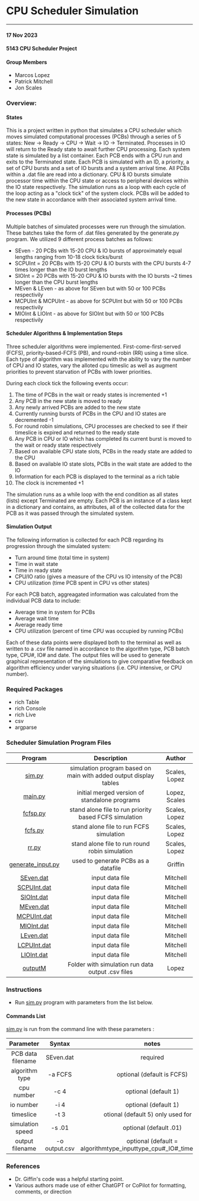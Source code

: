 # CPU Scheduler Simulation
---

#### 17 Nov 2023
#### 5143 CPU Scheduler Project 

#### Group Members
 
- Marcos Lopez
- Patrick Mitchell
- Jon Scales

### Overview:
#### States
This is a project written in python that simulates a CPU scheduler which moves simulated computational processes (PCBs) through a series of 5 states: New -> Ready -> CPU -> Wait -> IO -> Terminated.  Processes in IO will return to the Ready state to await further CPU processing. Each system state is simulated by a list container. Each PCB ends with a CPU run and exits to the Terminated state.  Each PCB is simulated with an ID, a priority, a set of CPU bursts and a set of IO bursts and a system arrival time. All PCBs within a .dat file are read into a dictionary. CPU & IO bursts simulate processor time within the CPU state or access to peripheral devices within the IO state respectively. The simulation runs as a loop with each cycle of the loop acting as a "clock tick" of the system clock. PCBs will be added to the new state in accordance with their associated system arrival time.  

#### Processes (PCBs)
Multiple batches of simulated processes were run through the simulation.  These batches take the form of .dat files generated by the generate.py program.  We utilized 9 different process batches as follows: 

 - SEven - 20 PCBs with 15-20 CPU & IO bursts of approximately equal lengths ranging from 10-18 clock ticks/burst
 - SCPUInt = 20 PCBs with 15-20 CPU & IO bursts with the CPU bursts 4-7 times longer than the IO burst lengths 
 - SIOInt = 20 PCBs with 15-20 CPU & IO bursts with the IO bursts ~2 times longer than the CPU burst lengths 
 - MEven & LEven - as above for SEven but with 50 or 100 PCBs respectivily
 - MCPUInt & MCPUInt - as above for SCPUInt but with 50 or 100 PCBs respectivily
 - MIOInt & LIOInt - as above for SIOInt but with 50 or 100 PCBs respectivily

#### Scheduler Algorithms & Implementation Steps
Three scheduler algorithms were implemented.  First-come-first-served (FCFS), priority-based-FCFS (PB), and round-robin (RR) using a time slice. Each type of algorithm was implemented with the ability to vary the number of CPU and IO states, vary the alloted cpu timeslic as well as augment priorities to prevent starvation of PCBs with lower priorities. 

During each clock tick the following events occur:
1. The time of PCBs in the wait or ready states is incremented +1
2. Any PCB in the new state is moved to ready
3. Any newly arrived PCBs are added to the new state
4. Currently running bursts of PCBs in the CPU and IO states are decremented -1
5. For round robin simulations, CPU processes are checked to see if their timeslice is expired and returned to the ready state
6. Any PCB in CPU or IO which has completed its current burst is moved to the wait or ready state respectively
7. Based on available CPU state slots, PCBs in the ready state are added to the CPU 
8. Based on available IO state slots, PCBs in the wait state are added to the IO 
9. Information for each PCB is displayed to the terminal as a rich table
10. The clock is incremented +1

The simulation runs as a while loop with the end condition as all states (lists) except Terminated are empty. Each PCB is an instance of a class kept in a dictionary and contains, as attributes, all of the collected data for the PCB as it was passed through the simulated system. 

#### Simulation Output
The following information is collected for each PCB regarding its progression through the simulated system:

  - Turn around time (total time in system)
  - Time in wait state
  - Time in ready state
  - CPU/IO ratio (gives a measure of the CPU vs IO intensity of the PCB)
  - CPU utilization (time PCB spent in CPU vs other states)

For each PCB batch, aggreagated information was calculated from the individual PCB data to include:

  - Average time in system for PCBs
  - Average wait time
  - Average ready time
  - CPU utilization (percent of time CPU was occupied by running PCBs)

Each of these data points were displayed both to the terminal as well as written to a .csv file named in accordance to the algorithm type, PCB batch type, CPU#, IO# and date.  The output files will be used to generate graphical representation of the simulations to give comparative feedback on algorithm efficiency under varying situations (i.e. CPU intensive, or CPU number).

### Required Packages
- rich Table
- rich Console
- rich Live
- csv
- argparse

### Scheduler Simulation Program Files ###
|                  Program                   |            Description             |        Author         |
| :----------------------------------------: | :--------------------------------: | :-------------------: |
|[sim.py](https://github.com/jonscales/5143-opsys-102/blob/main/Assignments/P03/sim.py) |simulation program based on main with added output display tables|  Scales, Lopez  |
|[main.py]() | initial merged version of standalone programs | Lopez, Scales|
|[fcfsp.py](https://github.com/jonscales/5143-opsys-102/blob/main/Assignments/P03/fcfsp.py)|stand alone file to run priority based FCFS simulation | Scales, Lopez|
|[fcfs.py](https://github.com/jonscales/5143-opsys-102/blob/main/Assignments/P03/fcfs.py)| stand alone file to run FCFS simulation | Scales, Lopez |
| [rr.py](https://github.com/jonscales/5143-opsys-102/blob/main/Assignments/P03/rr.py)    |     stand alone file to run round robin simulation     | Scales, Lopez |
| [generate_input.py](https://github.com/jonscales/5143-opsys-102/blob/main/Assignments/P03/generate_input.py)   | used to generate PCBs as a datafile |    Griffin  |
|[SEven.dat](https://github.com/jonscales/5143-opsys-102/blob/main/Assignments/P03/SEven.dat)|  input data file |  Mitchell|
|[SCPUInt.dat](https://github.com/jonscales/5143-opsys-102/blob/main/Assignments/P03/SCPUInt.dat)| input data file  |  Mitchell|
|[SIOInt.dat](https://github.com/jonscales/5143-opsys-102/blob/main/Assignments/P03/SIOInt.dat)| input data file  |  Mitchell|
|[MEven.dat](https://github.com/jonscales/5143-opsys-102/blob/main/Assignments/P03/MEven.dat)| input data file  |  Mitchell|
|[MCPUInt.dat](https://github.com/jonscales/5143-opsys-102/blob/main/Assignments/P03/MCPUInt.dat)|  input data file |  Mitchell|
|[MIOInt.dat](https://github.com/jonscales/5143-opsys-102/blob/main/Assignments/P03/MIOInt.dat)|input data file   |  Mitchell|
|[LEven.dat](https://github.com/jonscales/5143-opsys-102/blob/main/Assignments/P03/LEven.dat)|  input data file |  Mitchell|
|[LCPUInt.dat](https://github.com/jonscales/5143-opsys-102/blob/main/Assignments/P03/LCPUInt.dat)|  input data file |  Mitchell|
|[LIOInt.dat](https://github.com/jonscales/5143-opsys-102/blob/main/Assignments/P03/LIOInt.dat)| input data file  |  Mitchell|
|[outputM](https://github.com/jonscales/5143-opsys-102/tree/main/Assignments/P03/outputM)|Folder with simulation run data output .csv files|Lopez |

### Instructions

- Run [sim.py](https://github.com/jonscales/5143-opsys-102/blob/main/Assignments/P03/sim.py) program with parameters from the list below. 
                                     
#### Commands List 
[sim.py](https://github.com/jonscales/5143-opsys-102/blob/main/Assignments/P03/sim.py) is run from the command line with these parameters : 

| Parameter |       Syntax       |       notes       |
| :-----: | :----------------------: | :---------------: |
|   PCB data filename   |   SEven.dat     |  required |
|  algorithm type  |    -a FCFS   |optional (default is FCFS)|
|   cpu number   |    -c 4     |optional (default 1)|
|   io number   |     -i 4     |optional (default 1)|
|  timeslice  |      -t 3      |   otional (default 5) only used for RR                |
|   simulation speed    |    -s .01   |         optional (default .01)          |
|   output filename    |       -o output.csv    |     optional (default = algorithmtype_inputtype_cpu#_IO#_timestamp.csv)              |


### References
- Dr. Giffin's code was a helpful starting point.
- Various authors made use of either ChatGPT or CoPilot for formatting, comments, or direction
